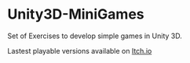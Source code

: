 
# Unity3D-MiniGames
Set of Exercises to develop simple games in Unity 3D.

Lastest playable versions available on [Itch.io](https://kreative-knowmad.itch.io/) 
